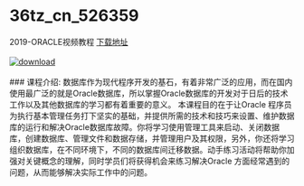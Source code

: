 # 36tz_cn_526359
2019-ORACLE视频教程
[下载地址](http://www.36tz.cn/article/526359 "下载地址")
<br/></br>[![download](http://36tz.cn/muke_img/2019_08_356-6-300x225.jpg "下载地址")](http://www.36tz.cn/article/526359 "下载地址")
<br/></br>### 课程介绍:
数据库作为现代程序开发的基石，有着非常广泛的应用，而在国内使用最广泛的就是Oracle数据库，所以掌握Oracle数据库的开发对于日后的技术工作以及其他数据库的学习都有着重要的意义。 本课程目的在于让Oracle 程序员为执行基本管理任务打下坚实的基础，并提供所需的技术和技巧来设置、维护数据库的运行和解决Oracle数据库故障。你将学习使用管理工具来启动、关闭数据库，创建数据库、管理文件和数据存储，并管理用户及其权限，另外，你还将学习组织数据库，在不同环境下，不同的数据库间迁移数据。动手练习活动将帮助你加强对关键概念的理解，同时学员们将获得机会来练习解决Oracle 方面经常遇到的问题，从而能够解决实际工作中的问题。


